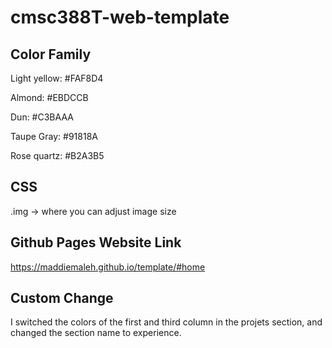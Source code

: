 # cmsc388T-web-template

## Color Family
Light yellow: #FAF8D4

Almond: #EBDCCB

Dun: #C3BAAA

Taupe Gray: #91818A

Rose quartz: #B2A3B5

## CSS
.img -> where you can adjust image size

## Github Pages Website Link
https://maddiemaleh.github.io/template/#home

## Custom Change
I switched the colors of the first and third column in the projets section, and changed the section name to experience.
